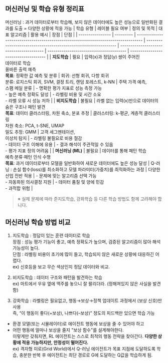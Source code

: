 ## 머신러닝 및 학습 유형 정리표
머신러닝 : 과거 데이터로부터 학습해, 보지 않은 데이터에도 높은 성능으로 일반화된 결과를 도출 = 다양한 상황에 적응 가능
| 학습 유형         | 레이블 필요 여부 | 정의 및 목적                                                                           | 대표 알고리즘                                                         | 활용 예시                | 장점                                      | 단점                                   |
| ---------------- | --------- | --------------------------------------------------------------------------------- | --------------------------------------------------------------- | ---------------------------------------- | --------------------------------------- | ------------------------------------ |
| **지도학습**      | 필요        | 입력(x)과 정답(y) 쌍이 주어진 <br>데이터로 학습<br>올바른 출력 예측<br>**목표**: 정확한 값 예측 및 분류                 | 회귀: 선형 회귀, 다항 회귀<br>분류: 로지스틱 회귀, SVM, 결정 트리, 랜덤 포레스트, k-NN      | 주택 가격 예측,<br>스팸 메일 분류 | - 명확한 평가 지표로 성능 측정 가능<br>- 높은 예측 정확도 달성 | - 라벨링 비용 및 시간 소요<br>- 라벨 오류 시 성능 저하  |
| **비지도학습**     | 불필요       | 라벨 없는 입력(x)만으로 데이터의 숨은 구조나 패턴 발견<br>**목표**: 데이터 클러스터링, 차원 축소, 분포 추정               | 클러스터링: k-평균, 계층적 클러스터링<br>차원 축소: PCA, t-SNE, UMAP<br>밀도 추정: GMM | 고객 세그멘테이션,<br>이상치 탐지  | - 라벨링 불필요로 비용 절감<br>- 데이터 구조 이해에 유용     | - 결과 해석이 주관적일 수 있음<br>- 평가 지표 정의 어려움 |
| **머신러닝 (ML)** | 불필요        | 데이터를 통해 패턴 학습<br>예측·분류·패턴 인식 수행<br>**목표**: 과거 데이터로부터 모델을 일반화하여 새로운 데이터에도 높은 성능 달성 |  Q-러닝 : 손실 함수(loss)를 최소화하고 모델 파라미터(가중치)를 최적화하는 과정                                                               | 다양한 산업 전반 적용         | - 문제에 맞는 알고리즘 선택 가능<br>- 자동화된 의사결정 지원   | - 데이터 품질 및 양에 민감<br>- 과적합 위험         |

> ※ 실제 문제에 따라 준지도학습, 강화학습 등 다른 학습 방법도 함께 고려해야 합니다.

## 머신러닝 학습 방법 비교
1. 지도학습 : 정답이 있는 훈련 데이터로 학습<br>
장점 : 성능 평가 기능이 좋고, 예측 정확도가 높으며, 검증된 알고리즘이 많아 해석 가능성이 높다.<br>
단점 : 라벨링 비용이 초기에 많이 들고, 학습되지 않은 새로운 상황에 대응하긴 어렵다.<br>
ex) 신호등을 보고 무슨 색상인지 정답 데이터와 비교.

2. 비지도학습 : 데이터 구조와 패턴을 발견하는 학습<br>
ex) 마트에서 우유 옆에 맥주를 놓으니 잘 팔리더라. (정해져있지 않은 사실을 발견함)<br>

3. 강화학습 : 라벨링은 필요없고, 행동→보상→정책 업데이트 과정에서 (보상 신호)만 사용<br>
즉, “이 행동이 좋다(+보상), 나쁘다(–보상)” 정도의 피드백만 있으면 학습 가능<br>
- 환경 모델(또는 시뮬레이터)로 에이전트 행동에 보상을 줄 수 있어야 하고<br>
- 어떤 행동에 얼마나 보상을 줄지 "보상 함수"를 설계해야한다.<br>
이렇게만 갖춰지면, RL 에이전트는 스스로 최적의 행동 전략을 찾아간다.
**다양한 상황에 적응 가능하지만, 안정성이 떨어진다.**<br>
ex) 격자형 미로(Grid World)에서 Q-러닝 에이전트가 목표 지점에 도달하도록 학습, 충분한 반복 후 에이전트는 최단 경로로 G에 도달하는 Q값을 학습하게 됨.
